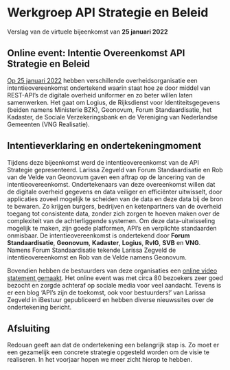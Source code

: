 # Werkgroep API Strategie en Beleid
Verslag van de virtuele bijeenkomst van **25 januari 2022**

## Online event: Intentie Overeenkomst API Strategie en Beleid
[Op 25 januari 2022](https://www.geonovum.nl/over-geonovum/actueel/een-stap-naar-een-efficientere-en-uniforme-digitale-overheid-met-rest-api) hebben verschillende overheidsorganisatie een intentieovereenkomst ondertekend waarin staat hoe ze door middel van REST-API’s de digitale overheid uniformer en zo beter willen laten samenwerken. 
Het gaat om Logius, de Rijksdienst voor Identiteitsgegevens (beiden namens Ministerie BZK), Geonovum, Forum Standaardisatie, het Kadaster, de Sociale Verzekeringsbank en de Vereniging van Nederlandse Gemeenten (VNG Realisatie).

## Intentieverklaring en ondertekeningmoment
Tijdens deze bijeenkomst werd de intentieovereenkomst van de API Strategie gepresenteerd. Larissa Zegveld van Forum Standaardisatie en Rob van de Velde van Geonovum gaven een aftrap op de lancering van de intentieovereenkomst. Ondertekenaars van deze overeenkomst willen dat de digitale overheid gegevens en data veiliger en efficiënter uitwisselt, door applicaties zoveel mogelijk te scheiden van de data en deze data bij de bron te bewaren. Zo krijgen burgers, bedrijven en ketenpartners van de overheid toegang tot consistente data, zonder zich zorgen te hoeven maken over de complexiteit van de achterliggende systemen. Om deze data-uitwisseling mogelijk te maken, zijn goede platformen, API’s en verplichte standaarden onmisbaar. De intentieovereenkomst is ondertekend door **Forum Standaardisatie**, **Geonovum**, **Kadaster**, **Logius**, **RvIG**, **SVB** en **VNG**. Namens Forum Standaardisatie tekende Larissa Zegveld de intentieovereenkomst en Rob van de Velde namens Geonovum. 

Bovendien hebben de bestuurders van deze organisaties een [online video statement gemaakt](https://www.geonovum.nl/themas/kennisplatform-apis/intentie-overeenkomst). Het online event was met circa 80 bezoekers zeer goed bezocht en zorgde achteraf op sociale media voor veel aandacht. Tevens is er een blog ‘API’s zijn de toekomst, ook voor bestuurders!’ van Larissa Zegveld in iBestuur gepubliceerd en hebben diverse nieuwssites over de ondertekening bericht.


## Afsluiting
Redouan geeft aan dat de ondertekening een belangrijk stap is. Zo moet er een gezamelijk een concrete strategie opgesteld worden om de visie te realiseren. In het voorjaar hopen we meer zicht hierop te hebben. 
